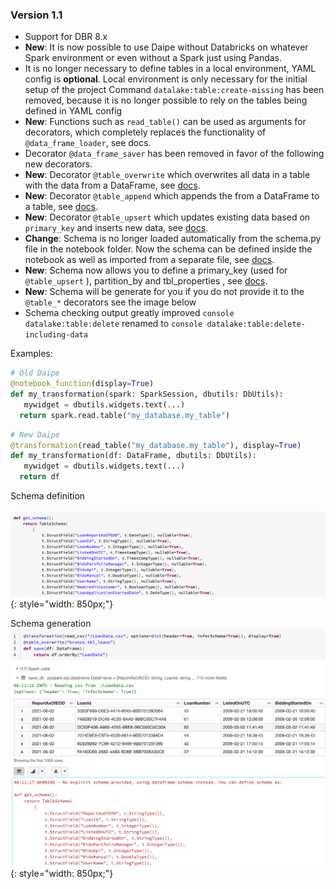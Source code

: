 ### Version 1.1

- Support for DBR 8.x
- __New__: It is now possible to use Daipe without Databricks on whatever Spark environment or even without a Spark just using Pandas.
- It is no longer necessary to define tables in a local environment, YAML config is __optional__. Local environment is only necessary for the initial setup of the project
Command `datalake:table:create-missing`  has been removed, because it is no longer possible to rely on the tables being defined in YAML config
- __New__: Functions such as `read_table()` can be used as arguments for decorators, which completely replaces the functionality of `@data_frame_loader`, see docs.
- Decorator `@data_frame_saver` has been removed in favor of the following new decorators.
- __New__: Decorator `@table_overwrite` which overwrites all data in a table with the data from a DataFrame, see [docs](data-pipelines-workflow/technical-docs/#read_table).
- __New__: Decorator `@table_append` which appends the from a DataFrame to a table, see [docs](data-pipelines-workflow/technical-docs/#table_append).
- __New__: Decorator `@table_upsert` which updates existing data based on `primary_key` and inserts new data, see [docs](data-pipelines-workflow/technical-docs/#table_upsert).
- __Change__: Schema is no longer loaded automatically from the schema.py file in the notebook folder. Now the schema can be defined inside the notebook as well as imported from a separate file, see [docs](data-pipelines-workflow/technical-docs/#table_schema).
- __New__: Schema now allows you to define a primary_key (used for `@table_upsert` ), partition_by and tbl_properties , see [docs](data-pipelines-workflow/technical-docs/#table_schema).
- __New__: Schema will be generate for you if you do not provide it to the `@table_*` decorators see the image below
- Schema checking output greatly improved
`console datalake:table:delete` renamed to `console datalake:table:delete-including-data`


Examples:

```python
# Old Daipe
@notebook_function(display=True)
def my_transformation(spark: SparkSession, dbutils: DbUtils):
   mywidget = dbutils.widgets.text(...)
  return spark.read.table("my_database.my_table")
```
```python
# New Daipe
@transformation(read_table("my_database.my_table"), display=True)
def my_transformation(df: DataFrame, dbutils: DbUtils):
   mywidget = dbutils.widgets.text(...)
  return df
```

Schema definition

![](images/schema_definition_example.png){: style="width: 850px;"}

Schema generation
![](images/schema_generation_example.png){: style="width: 850px;"}

